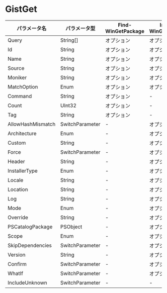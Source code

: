 # GistGet

| パラメータ名 | パラメータ型 | Find-WinGetPackage | Install-WinGetPackage | Update-WinGetPackage |
|------------|-------------|-------------------|---------------------|-------------------|
| Query | String[] | オプション | オプション | オプション |
| Id | String | オプション | オプション | オプション |
| Name | String | オプション | オプション | オプション |
| Source | String | オプション | オプション | オプション |
| Moniker | String | オプション | オプション | オプション |
| MatchOption | Enum | オプション | オプション | オプション |
| Command | String | オプション | - | - |
| Count | UInt32 | オプション | - | - |
| Tag | String | オプション | - | - |
| AllowHashMismatch | SwitchParameter | - | オプション | オプション |
| Architecture | Enum | - | オプション | オプション |
| Custom | String | - | オプション | オプション |
| Force | SwitchParameter | - | オプション | オプション |
| Header | String | - | オプション | オプション |
| InstallerType | Enum | - | オプション | オプション |
| Locale | String | - | オプション | オプション |
| Location | String | - | オプション | オプション |
| Log | String | - | オプション | オプション |
| Mode | Enum | - | オプション | オプション |
| Override | String | - | オプション | オプション |
| PSCatalogPackage | PSObject | - | オプション | オプション |
| Scope | Enum | - | オプション | オプション |
| SkipDependencies | SwitchParameter | - | オプション | オプション |
| Version | String | - | オプション | オプション |
| Confirm | SwitchParameter | - | オプション | オプション |
| WhatIf | SwitchParameter | - | オプション | オプション |
| IncludeUnknown | SwitchParameter | - | - | オプション |